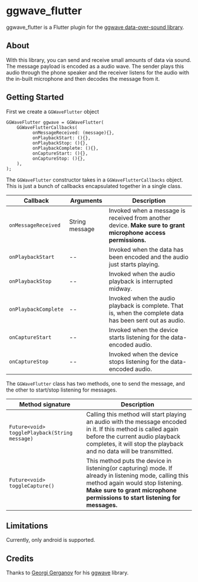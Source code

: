 # ggwave_flutter

ggwave_flutter is a Flutter plugin for the [ggwave data-over-sound library](https://github.com/ggerganov/ggwave).

## About
With this library, you can send and receive small amounts of data via sound. The message payload is encoded as a audio wave. The sender plays this audio through the phone speaker and the receiver listens for the audio with the in-built microphone and then decodes the message from it.

## Getting Started
First we create a `GGWaveFlutter` object
```
GGWaveFlutter ggwave = GGWaveFlutter(
	GGWaveFlutterCallbacks(  
		  onMessageReceived: (message){},  
		  onPlaybackStart: (){},  
		  onPlaybackStop: (){},  
		  onPlaybackComplete: (){},  
		  onCaptureStart: (){},  
		  onCaptureStop: (){},  
	),  
);
```
The `GGWaveFlutter` constructor takes in a `GGWaveFlutterCallbacks` object. This is just a bunch of callbacks encapsulated together in a single class.

| Callback | Arguments | Description |
|--|--|--|
|`onMessageReceived`  | String message  | Invoked when a message is received from another device. **Make sure to grant microphone access permissions.** |
|`onPlaybackStart`  | -- | Invoked when the data has been encoded and the audio just starts playing. |
|`onPlaybackStop`  | -- | Invoked when the audio playback is interrupted midway. |
|`onPlaybackComplete`  |--  | Invoked when the audio playback is complete. That is, when the complete data has been sent out as audio.|
|`onCaptureStart`  |--  | Invoked when the device starts listening for the data-encoded audio. |
|`onCaptureStop`  |--  | Invoked when the device stops listening for the data-encoded audio. |

The `GGWaveFlutter` class has two methods, one to send the message, and the other to start/stop listening for messages.

| Method signature  | Description |
|--|--|
| `Future<void> togglePlayback(String message)` | Calling this method will start playing an audio with the message encoded in it. If this method is called again before the current audio playback completes, it will stop the playback and no data will be transmitted. |
| `Future<void> toggleCapture()` | This method puts the device in listening(or capturing) mode. If already in listening mode, calling this method again would stop listening. **Make sure to grant microphone permissions to start listening for messages.** |

## Limitations
Currently, only android is supported.

## Credits
Thanks to [Georgi Gerganov](https://github.com/ggerganov) for his [ggwave](https://github.com/ggerganov/ggwave) library. 